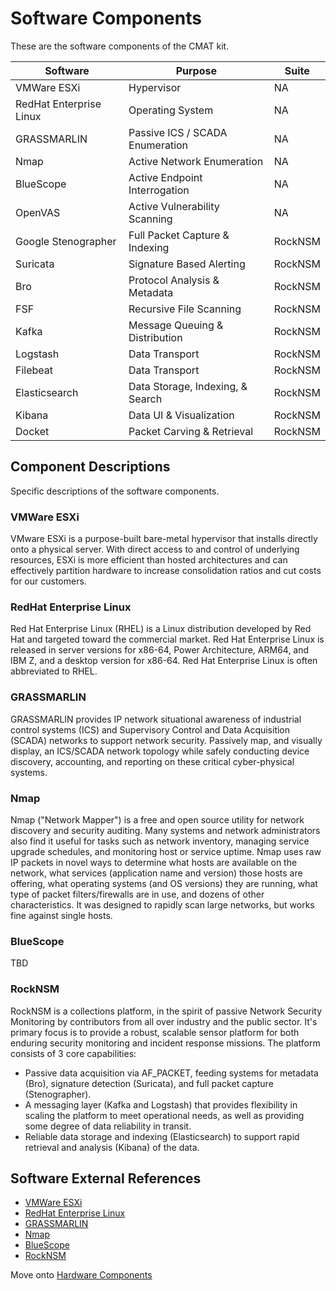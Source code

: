 # Software Components
These are the software components of the CMAT kit.

| Software                | Purpose                          | Suite   |
|-------------------------|----------------------------------|---------|
| VMWare ESXi             | Hypervisor                       | NA      |
| RedHat Enterprise Linux | Operating System                 | NA      |
| GRASSMARLIN             | Passive ICS / SCADA Enumeration  | NA      |
| Nmap                    | Active Network Enumeration       | NA      |
| BlueScope               | Active Endpoint Interrogation    | NA      |
| OpenVAS                 | Active Vulnerability Scanning    | NA      |
| Google Stenographer     | Full Packet Capture & Indexing   | RockNSM |
| Suricata                | Signature Based Alerting         | RockNSM |
| Bro                     | Protocol Analysis & Metadata     | RockNSM |
| FSF                     | Recursive File Scanning          | RockNSM |
| Kafka                   | Message Queuing & Distribution   | RockNSM |
| Logstash                | Data Transport                   | RockNSM |
| Filebeat                | Data Transport                   | RockNSM |
| Elasticsearch           | Data Storage, Indexing, & Search | RockNSM |
| Kibana                  | Data UI & Visualization          | RockNSM |
| Docket                  | Packet Carving & Retrieval       | RockNSM |

## Component Descriptions
Specific descriptions of the software components.

### VMWare ESXi
VMware ESXi is a purpose-built bare-metal hypervisor that installs directly onto a physical server. With direct access to and control of underlying resources, ESXi is more efficient than hosted architectures and can effectively partition hardware to increase consolidation ratios and cut costs for our customers.

### RedHat Enterprise Linux
Red Hat Enterprise Linux (RHEL) is a Linux distribution developed by Red Hat and targeted toward the commercial market. Red Hat Enterprise Linux is released in server versions for x86-64, Power Architecture, ARM64, and IBM Z, and a desktop version for x86-64. Red Hat Enterprise Linux is often abbreviated to RHEL.

### GRASSMARLIN
GRASSMARLIN provides IP network situational awareness of industrial control systems (ICS) and Supervisory Control and Data Acquisition (SCADA) networks to support network security. Passively map, and visually display, an ICS/SCADA network topology while safely conducting device discovery, accounting, and reporting on these critical cyber-physical systems.

### Nmap
Nmap ("Network Mapper") is a free and open source utility for network discovery and security auditing. Many systems and network administrators also find it useful for tasks such as network inventory, managing service upgrade schedules, and monitoring host or service uptime. Nmap uses raw IP packets in novel ways to determine what hosts are available on the network, what services (application name and version) those hosts are offering, what operating systems (and OS versions) they are running, what type of packet filters/firewalls are in use, and dozens of other characteristics. It was designed to rapidly scan large networks, but works fine against single hosts.

### BlueScope

TBD

### RockNSM
RockNSM is a collections platform, in the spirit of passive Network Security Monitoring by contributors from all over industry and the public sector. It's primary focus is to provide a robust, scalable sensor platform for both enduring security monitoring and incident response missions. The platform consists of 3 core capabilities:

- Passive data acquisition via AF_PACKET, feeding systems for metadata (Bro), signature detection (Suricata), and full packet capture (Stenographer).
- A messaging layer (Kafka and Logstash) that provides flexibility in scaling the platform to meet operational needs, as well as providing some degree of data reliability in transit.
- Reliable data storage and indexing (Elasticsearch) to support rapid retrieval and analysis (Kibana) of the data.

## Software External References
- [VMWare ESXi](https://www.vmware.com/products/esxi-and-esx.html)
- [RedHat Enterprise Linux](https://www.redhat.com/en/technologies/linux-platforms/enterprise-linux)
- [GRASSMARLIN](https://github.com/nsacyber/GRASSMARLIN)
- [Nmap](https://nmap.org/)
- [BlueScope]()
- [RockNSM](http://rocknsm.io)

Move onto [Hardware Components](hardware-components.md)
